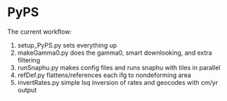 # PyPS

The current workflow:
1. setup_PyPS.py sets everything up
2. makeGamma0.py does the gamma0, smart downlooking, and extra filtering
3. runSnaphu.py makes config files and runs snaphu with tiles in parallel 
4. refDef.py flattens/references each ifg to nondeforming area
5. invertRates.py simple lsq inversion of rates and geocodes with cm/yr output
